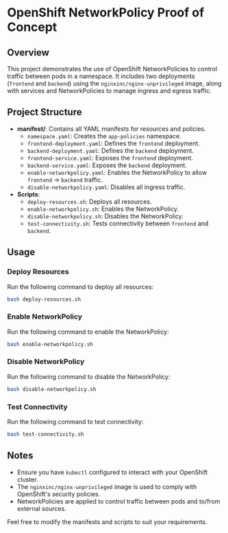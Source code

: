 # OpenShift NetworkPolicy Proof of Concept

## Overview
This project demonstrates the use of OpenShift NetworkPolicies to control traffic between pods in a namespace. It includes two deployments (`frontend` and `backend`) using the `nginxinc/nginx-unprivileged` image, along with services and NetworkPolicies to manage ingress and egress traffic.

## Project Structure
- **manifest/**: Contains all YAML manifests for resources and policies.
  - `namespace.yaml`: Creates the `app-policies` namespace.
  - `frontend-deployment.yaml`: Defines the `frontend` deployment.
  - `backend-deployment.yaml`: Defines the `backend` deployment.
  - `frontend-service.yaml`: Exposes the `frontend` deployment.
  - `backend-service.yaml`: Exposes the `backend` deployment.
  - `enable-networkpolicy.yaml`: Enables the NetworkPolicy to allow `frontend` → `backend` traffic.
  - `disable-networkpolicy.yaml`: Disables all ingress traffic.
- **Scripts**:
  - `deploy-resources.sh`: Deploys all resources.
  - `enable-networkpolicy.sh`: Enables the NetworkPolicy.
  - `disable-networkpolicy.sh`: Disables the NetworkPolicy.
  - `test-connectivity.sh`: Tests connectivity between `frontend` and `backend`.

## Usage

### Deploy Resources
Run the following command to deploy all resources:
```bash
bash deploy-resources.sh
```

### Enable NetworkPolicy
Run the following command to enable the NetworkPolicy:
```bash
bash enable-networkpolicy.sh
```

### Disable NetworkPolicy
Run the following command to disable the NetworkPolicy:
```bash
bash disable-networkpolicy.sh
```

### Test Connectivity
Run the following command to test connectivity:
```bash
bash test-connectivity.sh
```

## Notes
- Ensure you have `kubectl` configured to interact with your OpenShift cluster.
- The `nginxinc/nginx-unprivileged` image is used to comply with OpenShift's security policies.
- NetworkPolicies are applied to control traffic between pods and to/from external sources.

Feel free to modify the manifests and scripts to suit your requirements.
